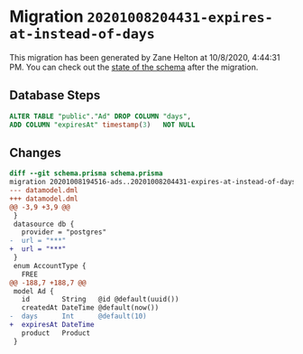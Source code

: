 # Migration `20201008204431-expires-at-instead-of-days`

This migration has been generated by Zane Helton at 10/8/2020, 4:44:31 PM.
You can check out the [state of the schema](./schema.prisma) after the migration.

## Database Steps

```sql
ALTER TABLE "public"."Ad" DROP COLUMN "days",
ADD COLUMN "expiresAt" timestamp(3)   NOT NULL 
```

## Changes

```diff
diff --git schema.prisma schema.prisma
migration 20201008194516-ads..20201008204431-expires-at-instead-of-days
--- datamodel.dml
+++ datamodel.dml
@@ -3,9 +3,9 @@
 }
 datasource db {
   provider = "postgres"
-  url = "***"
+  url = "***"
 }
 enum AccountType {
   FREE
@@ -188,7 +188,7 @@
 model Ad {
   id        String   @id @default(uuid())
   createdAt DateTime @default(now())
-  days      Int      @default(10)
+  expiresAt DateTime
   product   Product
 }
```


